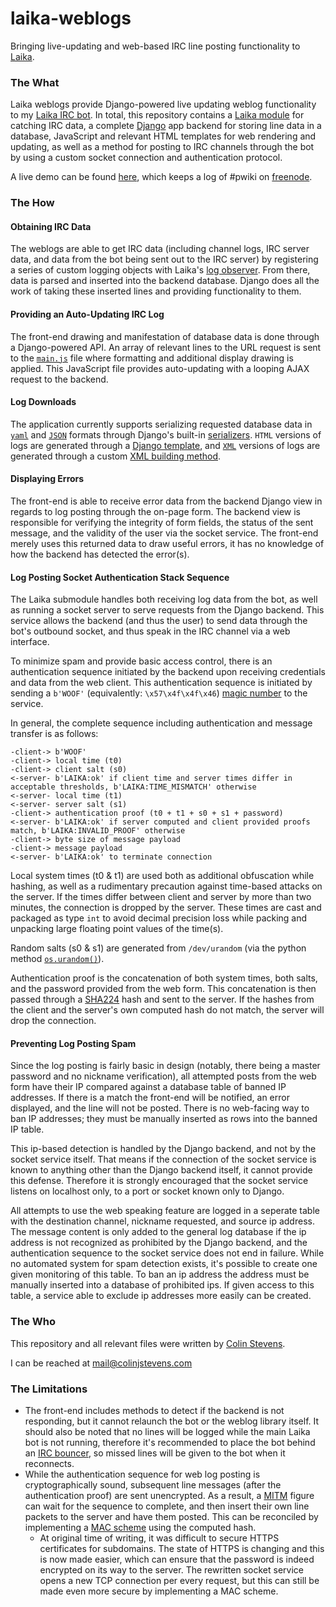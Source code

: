 # laika-weblogs
Bringing live-updating and web-based IRC line posting functionality to [Laika](https://github.com/C-Stevens/Laika).

### The What
Laika weblogs provide Django-powered live updating weblog functionality to my [Laika IRC bot](https://github.com/C-Stevens/Laika). In total, this repository contains a [Laika module](https://github.com/C-Stevens/Laika#modules) for catching IRC data, a complete [Django](https://www.djangoproject.com) app backend for storing line data in a database, JavaScript and relevant HTML templates for web rendering and updating, as well as a method for posting to IRC channels through the bot by using a custom socket connection and authentication protocol.

A live demo can be found [here](http://irc.mog.dog/weblog/pwiki/), which keeps a log of #pwiki on [freenode](https://freenode.net).

### The How
#### Obtaining IRC Data
The weblogs are able to get IRC data (including channel logs, IRC server data, and data from the bot being sent out to the IRC server) by registering a series of custom logging objects with Laika's [log observer](https://github.com/C-Stevens/laika/blob/master/doc/log.py.md#irclogmanager-objects). From there, data is parsed and inserted into the backend database. Django does all the work of taking these inserted lines and providing functionality to them.

#### Providing an Auto-Updating IRC Log
The front-end drawing and manifestation of database data is done through a Django-powered API. An array of relevant lines to the URL request is sent to the [`main.js`](static/js/main.js) file where formatting and additional display drawing is applied. This JavaScript file provides auto-updating with a looping AJAX request to the backend.

#### Log Downloads
The application currently supports serializing requested database data in [`yaml`](http://yaml.org/) and [`JSON`](http://json.org/) formats through Django's built-in [serializers](https://docs.djangoproject.com/en/2.0/topics/serialization/#serialization-formats). `HTML` versions of logs are generated through a [Django template](templates/log/log_dl.html), and [`XML`](http://www.w3.org/XML/) versions of logs are generated through a custom [XML building method](log/webloglib.py).

#### Displaying Errors
The front-end is able to receive error data from the backend Django view in regards to log posting through the on-page form. The backend view is responsible for verifying the integrity of form fields, the status of the sent message, and the validity of the user via the socket service. The front-end merely uses this returned data to draw useful errors, it has no knowledge of how the backend has detected the error(s).

#### Log Posting Socket Authentication Stack Sequence
The Laika submodule handles both receiving log data from the bot, as well as running a socket server to serve requests from the Django backend. This service allows the backend (and thus the user) to send data through the bot's outbound socket, and thus speak in the IRC channel via a web interface.

To minimize spam and provide basic access control, there is an authentication sequence initiated by the backend upon receiving credentials and data from the web client. This authentication sequence is initiated by sending a `b'WOOF'` (equivalently: `\x57\x4f\x4f\x46`) [magic number](https://en.wikipedia.org/wiki/Magic_number_(programming)) to the service.

In general, the complete sequence including authentication and message transfer is as follows:
```
-client-> b'WOOF'
-client-> local time (t0)
-client-> client salt (s0)
<-server- b'LAIKA:ok' if client time and server times differ in acceptable thresholds, b'LAIKA:TIME_MISMATCH' otherwise
<-server- local time (t1)
<-server- server salt (s1)
-client-> authentication proof (t0 + t1 + s0 + s1 + password)
<-server- b'LAIKA:ok' if server computed and client provided proofs match, b'LAIKA:INVALID_PROOF' otherwise
-client-> byte size of message payload
-client-> message payload
<-server- b'LAIKA:ok' to terminate connection
```
Local system times (t0 & t1) are used both as additional obfuscation while hashing, as well as a rudimentary precaution against time-based attacks on the server. If the times differ between client and server by more than two minutes, the connection is dropped by the server. These times are cast and packaged as type `int` to avoid decimal precision loss while packing and unpacking large floating point values of the time(s).

Random salts (s0 & s1) are generated from `/dev/urandom` (via the python method [`os.urandom()`](https://docs.python.org/2/library/os.html#os.urandom)).

Authentication proof is the concatenation of both system times, both salts, and the password provided from the web form. This concatenation is then passed through a [SHA224](https://www.ietf.org/rfc/rfc3874.txt) hash and sent to the server. If the hashes from the client and the server's own computed hash do not match, the server will drop the connection.

#### Preventing Log Posting Spam
Since the log posting is fairly basic in design (notably, there being a master password and no nickname verification), all attempted posts from the web form have their IP compared against a database table of banned IP addresses. If there is a match the front-end will be notified, an error displayed, and the line will not be posted. There is no web-facing way to ban IP addresses; they must be manually inserted as rows into the banned IP table.

This ip-based detection is handled by the Django backend, and not by the socket service itself. That means if the connection of the socket service is known to anything other than the Django backend itself, it cannot provide this defense. Therefore it is strongly encouraged that the socket service listens on localhost only, to a port or socket known only to Django.

All attempts to use the web speaking feature are logged in a seperate table with the destination channel, nickname requested, and source ip address. The message content is only added to the general log database if the ip address is not recognized as prohibited by the Django backend, and the authentication sequence to the socket service does not end in failure. While no automated system for spam detection exists, it's possible to create one given monitoring of this table. To ban an ip address the address must be manually inserted into a database of prohibited ips. If given access to this table, a service able to exclude ip addresses more easily can be created.

### The Who
This repository and all relevant files were written by [Colin Stevens](https://colinjstevens.com).

I can be reached at [mail@colinjstevens.com](mailto:mail@colinjstevens.com)

### The Limitations
* The front-end includes methods to detect if the backend is not responding, but it cannot relaunch the bot or the weblog library itself. It should also be noted that no lines will be logged while the main Laika bot is not running, therefore it's recommended to place the bot behind an [IRC bouncer](https://en.wikipedia.org/wiki/BNC_(software)#IRC), so missed lines will be given to the bot when it reconnects.
* While the authentication sequence for web log posting is cryptographically sound, subsequent line messages (after the authentication proof) are sent unencrypted. As a result, a [MITM](https://en.wikipedia.org/wiki/Man-in-the-middle_attack) figure can wait for the sequence to complete, and then insert their own line packets to the server and have them posted. This can be reconciled by implementing a [MAC scheme](https://en.wikipedia.org/wiki/Message_authentication_code) using the computed hash.
  * At original time of writing, it was difficult to secure HTTPS certificates for subdomains. The state of HTTPS is changing and this is now made easier, which can ensure that the password is indeed encrypted on its way to the server. The rewritten socket service opens a new TCP connection per every request, but this can still be made even more secure by implementing a MAC scheme.
